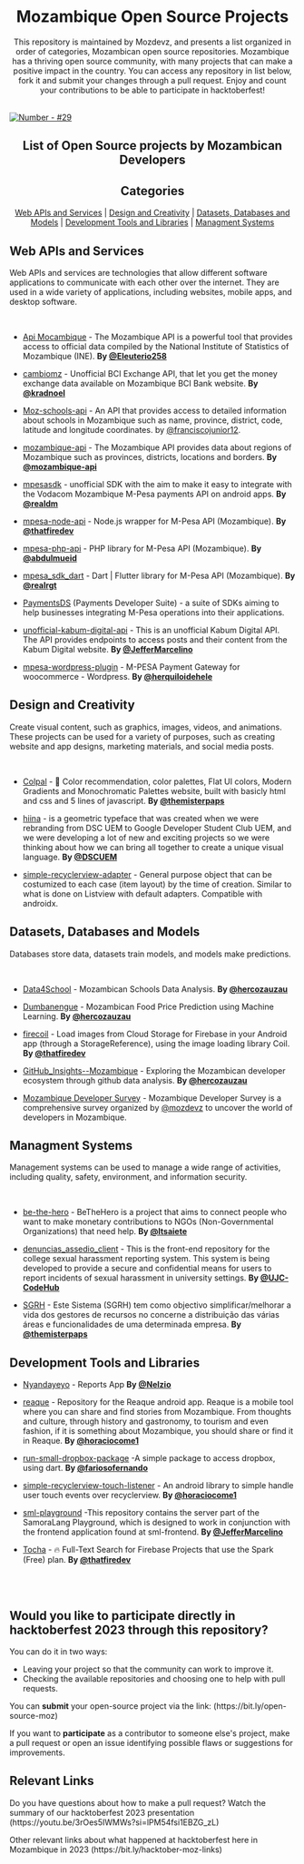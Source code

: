 <h1 align="center">
    Mozambique Open Source Projects
</h1>

<p align="center"> This repository is maintained by Mozdevz, and presents a list organized in order of categories, Mozambican open source repositories.
Mozambique has a thriving open source community, with many projects that can make a positive impact in the country.
You can access any repository in list below, fork it and submit your changes through a pull request. Enjoy and count your contributions to be able to participate in hacktoberfest! <br><br>

[![Number - #29](https://img.shields.io/badge/Number_of_Projects-%2329-2ea44f)](https://https://github.com/gdscuem/tree/main/2021/)

</p>


<h2 align="center">List of Open Source projects by Mozambican Developers</h2>



<h2 align="center">Categories</h2>
<p align="center">
  <a href="#Web APIs and Services">Web APIs and Services</a> | <a href="#Design and Creativity">Design and Creativity</a> | <a href="#Datasets, Databases and Models">Datasets, Databases and Models</a> | <a href="#Development Tools and Libraries">Development Tools and Libraries</a> | <a href="#Managment Systems">Managment Systems</a>
</p>

## <a name="Web APIs and Services"> </a>Web APIs and Services
<p>
Web APIs and services are technologies that allow different software applications to communicate with each other over the internet. They are used in a wide variety of applications, including websites, mobile apps, and desktop software.
</p> <br>

- [Api Mocambique](https://github.com/Eleuterio258/api-mocambique) - The Mozambique API is a powerful tool that provides access to official data compiled by the National Institute of Statistics of Mozambique (INE). **By [@Eleuterio258](https://github.com/Eleuterio258)**

- [cambiomz](https://github.com/kradnoel/cambiomz) - Unofficial BCI Exchange API, that let you get the money exchange data available on Mozambique BCI Bank website. **By [@kradnoel](https://github.com/kradnoel)**
  
- [Moz-schools-api](https://github.com/FranciscoJunior12/Moz-Schools-API) - An API that provides access to detailed information about schools in Mozambique such as name, province, district, code, latitude and longitude coordinates. by [@franciscojunior12](https://github.com/franciscojunior12).

- [mozambique-api](https://github.com/mozambique-api/regions) - The Mozambique API provides data about regions of Mozambique such as provinces, districts, locations and borders. **By [@mozambique-api](https://github.com/mozambique-api)** 
  
- [mpesasdk](https://github.com/realdm/mpesasdk) - unofficial SDK with the aim to make it easy to integrate with the Vodacom Mozambique M-Pesa payments API on android apps. **By [@realdm](https://github.com/realdm)**

- [mpesa-node-api](https://github.com/thatfiredev/mpesa-node-api) - Node.js wrapper for M-Pesa API (Mozambique). **By [@thatfiredev](https://github.com/thatfiredev)**

- [mpesa-php-api](https://github.com/abdulmueid/mpesa-php-api) - PHP library for M-Pesa API (Mozambique). **By [@abdulmueid](https://github.com/abdulmueid)**

- [mpesa_sdk_dart](https://github.com/realrgt/mpesa_sdk_dart) - Dart \| Flutter library for M-Pesa API (Mozambique). **By [@realrgt](https://github.com/realrgt)**
  
-  [PaymentsDS](https://github.com/paymentsds) (Payments Developer Suite) - a suite of SDKs aiming to help businesses integrating M-Pesa operations into their applications.

- [unofficial-kabum-digital-api](https://github.com/JefferMarcelino/unofficial-kabum-digital-api) - This is an unofficial Kabum Digital API. The API provides endpoints to access posts and their content from the Kabum Digital website. **By [@JefferMarcelino](https://github.com/JefferMarcelino)** 
- [mpesa-wordpress-plugin](https://github.com/herquiloidehele/mpesa-wordpress-plugin) - M-PESA Payment Gateway for woocommerce - Wordpress. **By [@herquiloidehele](https://github.com/herquiloidehele)**


## <a name="Design and Creativity"> </a>Design and Creativity
<p>
Create visual content, such as graphics, images, videos, and animations. These projects can be used for a variety of purposes, such as creating website and app designs, marketing materials, and social media posts.
</p> <br>

- [Colpal](https://github.com/themisterpaps/colpal) - 🎨 Color recommendation, color palettes, Flat UI colors, Modern Gradients and Monochromatic Palettes website, built with basicly html and css and 5 lines of javascript. **By [@themisterpaps](https://github.com/themisterpaps/)**

- [hiina](https://github.com/gdscuem/hiina) - is a geometric typeface that was created when we were rebranding from DSC UEM to Google Developer Student Club UEM, and we were developing a lot of new and exciting projects so we were thinking about how we can bring all together to create a unique visual language. **By [@DSCUEM](https://github.com/gdscuem)** 

- [simple-recyclerview-adapter](https://github.com/horaciocome1/simple-recyclerview-adapter) - General purpose object that can be costumized to each case (item layout) by the time of creation. Similar to what is done on Listview with default adapters. Compatible with androidx.


## <a name="Datasets, Databases and Models"> </a>Datasets, Databases and Models
<p>
    Databases store data, datasets train models, and models make predictions.
</p> <br>

- [Data4School](https://github.com/HercoZauZau/Data4School) - Mozambican Schools Data Analysis. **By [@hercozauzau](https://github.com/hercozauzau)**

- [Dumbanengue](https://github.com/HercoZauZau/Dumbanengue) - Mozambican Food Price Prediction using Machine Learning. **By [@hercozauzau](https://github.com/hercozauzau)**
  
- [firecoil](https://github.com/thatfiredev/firecoil) - Load images from Cloud Storage for Firebase in your Android app (through a StorageReference), using the image loading library Coil. **By [@thatfiredev](https://github.com/thatfiredev)**
  
- [GitHub_Insights--Mozambique](https://github.com/HercoZauZau/GitHub_Insights--Mozambique) - Exploring the Mozambican developer ecosystem through github data analysis. **By [@hercozauzau](https://github.com/hercozauzau)**

- [Mozambique Developer Survey](https://github.com/mozdevz/Mozambique-Developer-Survey) - Mozambique Developer Survey is a comprehensive survey organized by [@mozdevz](https://github.com/mozdevz) to uncover the world of developers in Mozambique.

 
## <a name="Managment Systems"> </a>Managment Systems
<p>Management systems can be used to manage a wide range of activities, including quality, safety, environment, and information security.</p>
<br>

- [be-the-hero](https://github.com/ltsaiete/be-the-hero) - BeTheHero is a project that aims to connect people who want to make monetary contributions to NGOs (Non-Governmental Organizations) that need help. **By [@ltsaiete](https://github.com/ltsaiete/be-the-hero)**

- [denuncias_assedio_client](https://github.com/UJC-CodeHub/denuncias_assedio_client) - This is the front-end repository for the college sexual harassment reporting system. This system is being developed to provide a secure and confidential means for users to report incidents of sexual harassment in university settings. **By [@UJC-CodeHub](https://github.com/UJC-CodeHub)**
  
- [SGRH](https://github.com/themisterpaps/SGRH) - Este Sistema (SGRH) tem como objectivo simplificar/melhorar a vida dos gestores de recursos no concerne a distribuição das várias áreas e funcionalidades de uma determinada empresa.  **By [@themisterpaps](https://github.com/themisterpaps)**   

## <a name="Development Tools and Libraries"> </a>Development Tools and Libraries

- [Nyandayeyo](https://github.com/Nelzio/Nyandayeyo) - Reports App **By [@Nelzio](https://github.com/Nelzio)**

- [reaque](https://github.com/horaciocome1/reaque) - Repository for the Reaque android app. Reaque is a mobile tool where you can share and find stories from Mozambique. From thoughts and culture, through history and gastronomy, to tourism and even fashion, if it is something about Mozambique, you should share or find it in Reaque.
  **By [@horaciocome1](https://github.com/horaciocome1)**

- [run-small-dropbox-package](https://github.com/fariosofernando/run-small-dropbox-package) -A simple package to access dropbox, using dart. **By [@fariosofernando](https://github.com/fariosofernando)**
  
- [simple-recyclerview-touch-listener](https://github.com/horaciocome1/simple-recyclerview-touch-listener) - An android library to simple handle user touch events over recyclerview.
  **By [@horaciocome1](https://github.com/horaciocome1)**

- [sml-playground](https://github.com/JefferMarcelino/sml-playground) -This repository contains the server part of the SamoraLang Playground, which is designed to work in conjunction with the frontend application found at sml-frontend. **By [@JefferMarcelino](https://github.com/JefferMarcelino)**

- [Tocha](https://github.com/thatfiredev/Tocha) - 🔥 Full-Text Search for Firebase Projects that use the Spark (Free) plan.
  **By [@thatfiredev](https://github.com/thatfiredev)**


<br>
<br>


## Would you like to participate directly in hacktoberfest 2023 through this repository?

<p>You can do it in two ways:</p>
<ul>
    <li>Leaving your project so that the community can work to improve it.</li>
    <li>Checking the available repositories and choosing one to help with pull requests.</li>
</ul>


<p>You can <b>submit</b> your open-source project via the link: (https://bit.ly/open-source-moz)</p>
<p>If you want to <b>participate</b> as a contributor to someone else's project, make a pull request or open an issue identifying possible flaws or suggestions for improvements.</p>

## Relevant Links 
<p>Do you have questions about how to make a pull request? Watch the summary of our hacktoberfest 2023 presentation (https://youtu.be/3rOes5IWMWs?si=lPM54fsi1EBZG_zL)</p>
<p>Other relevant links about what happened at hacktoberfest here in Mozambique in 2023 (https://bit.ly/hacktober-moz-links)</p>
